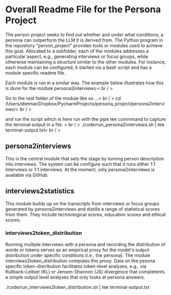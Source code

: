 # Overall Readme File for the Persona Project
The person project seeks to find out whether and under what conditions, a persona can outperform the LLM it is derived from. 
The Python program in the repository "person_project" provides tools or modules used to achieve this goal. Allocated to a subfolder, 
each of the modules addresses a particular aspect, e.g., generating interviews or focus groups, while otherwise maintaining a structure similar to the other modules. 
For instance, each module can be configured, it started via a bash script and has a module specific readme file. 

Each module is run in a similar way. The example below illustrates how this is done for the module persona2interviews:< br / > 

Go to the root folder of the module like so ...< br / > 
cd /Users/dietmar/Dropbox/PycharmProjects/persona_project/persona2interviews/< br / > 

and run the script which is here run with the pipe tee commmand to capture the terminal output in a file. < br / > 
./code/run_persona2interviews.sh | tee terminal-output.txt< br / > 



## persona2interviews
This is the central module that sets the stage by turning person description into interviews. The system can be 
configure such that it runs either 1:1 Interviews or 1:1 interviews. At the moment, only persona2interviews is available via GitHub. 


## interviews2statistics
This module builds up on the transcripts from interviews or focus groups generated by persona2interviews and distills a range of statistical scores 
from them. They include technological scores, education scores and ethical scores. 


### interviews2token_distribution
Running multiple interviews with a persona and recording the distribution of words or tokens serves as an empirical proxy for the model's output distribution under specific conditions (i.e., the persona). The module interviews2token_distribution computes this proxy. Data on the pesona specific token-distribution facilitates token-level analyses, e.g., via Kullback–Leibler (KL) or Jensen-Shannon (JS) divergence that completents a simple output level analyses that only looks at persona answers. 

./code/run_interviews2token_distribution.sh | tee terminal-output.txt
